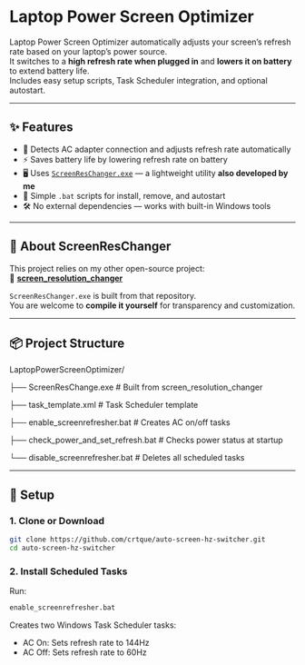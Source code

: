 # Laptop Power Screen Optimizer

Laptop Power Screen Optimizer automatically adjusts your screen’s refresh rate based on your laptop’s power source.  
It switches to a **high refresh rate when plugged in** and **lowers it on battery** to extend battery life.  
Includes easy setup scripts, Task Scheduler integration, and optional autostart.

---

## ✨ Features
- 🔌 Detects AC adapter connection and adjusts refresh rate automatically
- ⚡ Saves battery life by lowering refresh rate on battery
- 🖥️ Uses [`ScreenResChanger.exe`](https://github.com/Crtque/screen_resolution_changer) — a lightweight utility **also developed by me**
- 📂 Simple `.bat` scripts for install, remove, and autostart
- 🛠️ No external dependencies — works with built-in Windows tools

---

## 🧩 About ScreenResChanger

This project relies on my other open-source project:  
🔗 [**screen_resolution_changer**](https://github.com/Crtque/screen_resolution_changer)  

`ScreenResChanger.exe` is built from that repository.  
You are welcome to **compile it yourself** for transparency and customization.  

---

## 📦 Project Structure
LaptopPowerScreenOptimizer/

├── ScreenResChange.exe # Built from screen_resolution_changer

├── task_template.xml # Task Scheduler template

├── enable_screenrefresher.bat # Creates AC on/off tasks

├── check_power_and_set_refresh.bat # Checks power status at startup

└── disable_screenrefresher.bat # Deletes all scheduled tasks

---

## 🚀 Setup

### 1. Clone or Download
```bash
git clone https://github.com/crtque/auto-screen-hz-switcher.git
cd auto-screen-hz-switcher
```
### 2. Install Scheduled Tasks

Run:
```bash
enable_screenrefresher.bat
```

Creates two Windows Task Scheduler tasks:
* AC On: Sets refresh rate to 144Hz
* AC Off: Sets refresh rate to 60Hz
